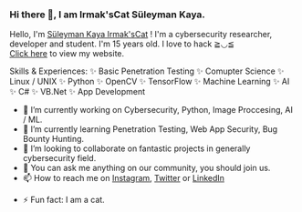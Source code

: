 ### Hi there 👋, I am Irmak'sCat Süleyman Kaya.
Hello, I'm [Süleyman Kaya Irmak'sCat](https://linktree.com/suleymankaya) ! I'm a cybersecurity researcher, developer and student. I'm 15 years old. I love to hack ≧◡≦
<br>[Click here](https://linktree.com/suleymankaya) to view my website.

Skills & Experiences:
  ✨ Basic Penetration Testing   ✨ Comupter Science    ✨ Linux / UNIX   ✨ Python    ✨ OpenCV   ✨ TensorFlow    ✨ Machine Learning    ✨ AI   ✨ C#    ✨ VB.Net    ✨ App Development

- 🔭 I’m currently working on Cybersecurity, Python, Image Proccesing, AI / ML.
- 🌱 I’m currently learning Penetration Testing, Web App Security, Bug Bounty Hunting.
- 👯 I’m looking to collaborate on fantastic projects in generally cybersecurity field.
- 💬 You can ask me anything on our community, you should join us.
- 📫 How to reach me on [Instagram](https://instagram.com/skaya0x01), [Twitter](https://twitter.com/Irmakscat) or [LinkedIn](https://www.linkedin.com/in/s%C3%BCleyman-kaya-041820192/)
<!-- - 😄 Pronouns: ... -->
- ⚡ Fun fact: I am a cat.
